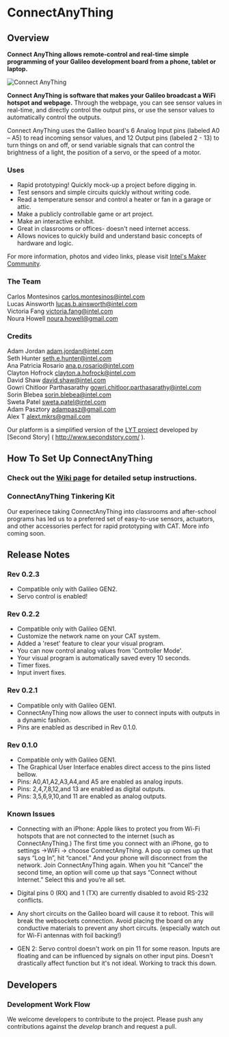 ConnectAnyThing
============

## Overview ##

**Connect AnyThing allows remote-control and real-time simple programming of your Galileo development board from a phone, tablet or laptop.**  

![Connect AnyThing](http://s26.postimg.org/ekqtsrbp5/CAT_Small.jpg)

**Connect AnyThing is software that makes your Galileo broadcast a WiFi hotspot and webpage.** Through the webpage, you can see sensor values in real-time, and directly control the output pins, or use the sensor values to automatically control the outputs.

Connect AnyThing uses the Galileo board's 6 Analog Input pins (labeled A0 – A5) to read incoming sensor values, and 12 Output pins (labeled 2 - 13) to turn things on and off, or send variable signals that can control the brightness of a light, the position of a servo, or the speed of a motor. 


### Uses

* Rapid prototyping! Quickly mock-up a project before digging in.
* Test sensors and simple circuits quickly without writing code.
* Read a temperature sensor and control a heater or fan in a garage or attic.
* Make a publicly controllable game or art project.
* Make an interactive exhibit.
* Great in classrooms or offices- doesn't need internet access.
* Allows novices to quickly build and understand basic concepts of hardware and logic.

For more information, photos and video links, please visit [Intel's Maker Community]( https://communities.intel.com/thread/48358 ).

### The Team

Carlos Montesinos <carlos.montesinos@intel.com><br />
Lucas Ainsworth <lucas.b.ainsworth@intel.com><br />
Victoria Fang <victoria.fang@intel.com><br />
Noura Howell <noura.howell@gmail.com><br />

### Credits

Adam Jordan <adam.jordan@intel.com><br />
Seth Hunter <seth.e.hunter@intel.com><br />
Ana Patricia Rosario <ana.p.rosario@intel.com><br />
Clayton Hofrock <clayton.a.hofrock@intel.com><br />
David Shaw <david.shaw@intel.com><br />
Gowri Chitloor Parthasarathy <gowri.chitloor.parthasarathy@intel.com><br />
Sorin Blebea <sorin.blebea@intel.com><br />
Sweta Patel <sweta.patel@intel.com><br />
Adam Pasztory <adampasz@gmail.com><br />
Alex T <alext.mkrs@gmail.com><br />

Our platform is a simplified version of the [LYT project]( https://github.com/secondstory/LYT ) developed by [Second Story] ( http://www.secondstory.com/ ).

## How To Set Up ConnectAnyThing

### Check out the [Wiki page](https://github.com/IntelOpenDesign/ConnectAnyThing/wiki/How-To-Set-Up-Connect-AnyThing) for detailed setup instructions.



### ConnectAnyThing Tinkering Kit
Our experinece taking ConnectAnyThing into classrooms and after-school programs has led us to a preferred set of easy-to-use sensors, actuators, and other accessories perfect for rapid prototyping with CAT. More info coming soon.

## Release Notes

### Rev 0.2.3
* Compatible only with Galileo GEN2.
* Servo control is enabled!

### Rev 0.2.2
* Compatible only with Galileo GEN1.
* Customize the network name on your CAT system.
* Added a 'reset' feature to clear your visual program.
* You can now control analog values from 'Controller Mode'.
* Your visual program is automatically saved every 10 seconds.
* Timer fixes.
* Input invert fixes.

### Rev 0.2.1
* Compatible only with Galileo GEN1.
* ConnectAnyThing now allows the user to connect inputs with outputs in a dynamic fashion.
* Pins are enabled as described in Rev 0.1.0.

### Rev 0.1.0
* Compatible only with Galileo GEN1.
* The Graphical User Interface enables direct access to the pins listed bellow.
* Pins: A0,A1,A2,A3,A4,and A5 are enabled as analog inputs.
* Pins: 2,4,7,8,12,and 13 are enabled as digital outputs.
* Pins: 3,5,6,9,10,and 11 are enabled as analog outputs.

### Known Issues
* Connecting with an iPhone: Apple likes to protect you from Wi-Fi hotspots that are not connected to the internet (such as ConnectAnyThing.)  The first time you connect with an iPhone, go to settings ->WiFi -> choose ConnectAnyThing.  A pop up comes up that says “Log In”, hit “cancel.”  And your phone will disconnect from the network.  Join ConnectAnyThing again.  When you hit “Cancel” the second time, an option will come up that says “Connect without Internet.” Select this and you’re all set.

* Digital pins 0 (RX) and 1 (TX) are currently disabled to avoid RS-232 conflicts.

* Any short circuits on the Galileo board will cause it to reboot. This will break the websockets connection. Avoid placing the board on any conductive materials to prevent any short circuits.  (especially watch out for Wi-Fi antennas with foil backing!)

* GEN 2: Servo control doesn't work on pin 11 for some reason.  Inputs are floating and can be influenced by signals on other input pins.  Doesn't drastically affect function but it's not ideal.  Working to track this down.

## Developers

### Development Work Flow
We welcome developers to contribute to the project. Please push any contributions against the *develop* branch and request a pull.
